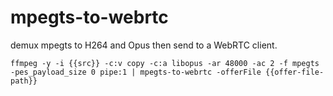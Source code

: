 # mpegts-to-webrtc
demux mpegts to H264 and Opus then send to a WebRTC client.

```
ffmpeg -y -i {{src}} -c:v copy -c:a libopus -ar 48000 -ac 2 -f mpegts -pes_payload_size 0 pipe:1 | mpegts-to-webrtc -offerFile {{offer-file-path}}
```